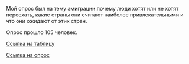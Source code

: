 Мой опрос был на тему эмиграции:почему люди хотят или не хотят переехать, какие страны они считают наиболее привлекательными и что они ожидают от этих стран.

Опрос прошло 105 человек.

[Ссылка на таблицу](https://docs.google.com/spreadsheets/d/1OmnaDiE2YXKB6UGYjlJZT-0i-YEbxZWijavnJNcne_M/edit?usp=sharing)

[Ссылка на опрос](https://docs.google.com/forms/d/e/1FAIpQLSfnmVBj7vKQ7tzdTuY8L_LYtxw1NvidxyzKIAMaXWhCF8zyMg/viewform?usp=sf_link)
